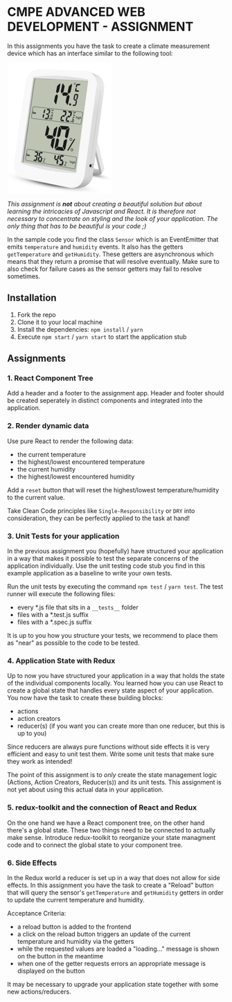# CMPE ADVANCED WEB DEVELOPMENT - ASSIGNMENT

In this assignments you have the task to create a climate measurement device
which has an interface similar to the following tool:

![thermometer showing temperature and humidity, including low/high](thermo.jpg)

_This assignment is **not** about creating a beautiful solution but about
learning the intricacies of Javascript and React. It is therefore not necessary
to concentrate on styling and the look of your application. The only thing that
has to be beautiful is your code ;)_

In the sample code you find the class `Sensor` which is an EventEmitter that
emits `temperature` and `humidity` events. It also has the getters
`getTemperature` and `getHumidity`. These getters are asynchronous which means
that they return a promise that will resolve eventually. Make sure to also check
for failure cases as the sensor getters may fail to resolve sometimes.

## Installation

1. Fork the repo
2. Clone it to your local machine
3. Install the dependencies: `npm install` / `yarn`
4. Execute `npm start` / `yarn start` to start the application stub

## Assignments

### 1. React Component Tree

Add a header and a footer to the assignment app. Header and footer should be
created seperately in distinct components and integrated into the application.

### 2. Render dynamic data

Use pure React to render the following data:

* the current temperature
* the highest/lowest encountered temperature
* the current humidity
* the highest/lowest encountered humidity

Add a `reset` button that will reset the highest/lowest temperature/humidity to
the current value.

Take Clean Code principles like `Single-Responsibility` or `DRY` into
consideration, they can be perfectly applied to the task at hand!

### 3. Unit Tests for your application

In the previous assignment you (hopefully) have structured your application in a
way that makes it possible to test the separate concerns of the application
individually. Use the unit testing code stub you find in this example
application as a baseline to write your own tests.

Run the unit tests by executing the command `npm test` / `yarn test`.
The test runner will execute the following files:

* every *.js file that sits in a `__tests__` folder
* files with a *.test.js suffix
* files with a *.spec.js suffix

It is up to you how you structure your tests, we recommend to place them as
"near" as possible to the code to be tested.

### 4. Application State with Redux

Up to now you have structured your application in a way that holds the state of
the individual components locally. You learned how you can use React to create a
global state that handles every state aspect of your application. You now have
the task to create these building blocks:

* actions
* action creators
* reducer(s) (if you want you can create more than one reducer, but this is up
  to you)

Since reducers are always pure functions without side effects it is very
efficient and easy to unit test them. Write some unit tests that make sure they
work as intended!

The point of this assignment is to *only* create the state management logic
(Actions, Action Creators, Reducer(s)) and its unit tests. This assignment is
not yet about using this actual data in your application.

### 5. redux-toolkit and the connection of React and Redux

On the one hand we have a React component tree, on the other hand there's a
global state. These two things need to be connected to actually make sense.
Introduce redux-toolkit to reorganize your state managment code and to connect
the global state to your component tree.

### 6. Side Effects

In the Redux world a reducer is set up in a way that does not allow for side
effects. In this assignment you have the task to create a "Reload" button that
will query the sensor's `getTemperature` and `getHumidity` getters in order to
update the current temperature and humidity.

Acceptance Criteria:

* a reload button is added to the frontend
* a click on the reload button triggers an update of the current temperature and
  humidity via the getters
* while the requested values are loaded a "loading..." message is shown on the
  button in the meantime
* when one of the getter requests errors an appropriate message is displayed on
  the button

It may be necessary to upgrade your application state together with some new
actions/reducers.

<!-- ### OPTIONAL ASSIGNMENT: ROUTING

Use `react-router` to implement the possibility of switching between climate
views. The following views should be selectable:

* a temperature view (current, min, max)
* a humidity view (current, min, max)
* a view where bouth aspects are shown

Additionally implement a navigation that makes the switching between views
possible.

### OPTIONAL ASSIGNMENT: TEMPERATURE UNIT

Add an additional button that makes it possible to change the temperature
unit. The default unit should be °C. By clicking the button repeatedly the
unit should cycle through Fahrenheit, Kelvin back to °C.

HINT: By facilitating a Higher-Order-Component "computation component" you
can reuse your current temperature component without actually touching it.
-->
